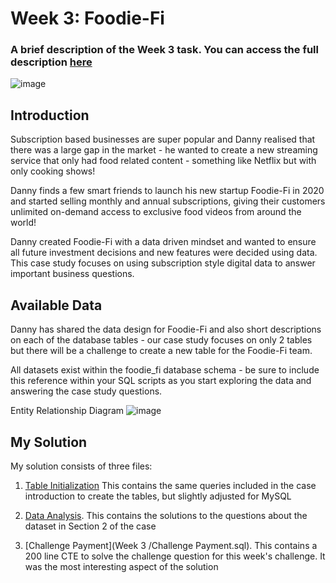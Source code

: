 # Week 3: Foodie-Fi

### A brief description of the Week 3 task. You can access the full description [here](https://8weeksqlchallenge.com/case-study-3/)

![image](https://github.com/Mubarakbabs/SQL-Data-With-Danny-8-week-SQL-Challenge/assets/71897261/37150691-61fc-4e3c-8639-7c868b68fc80)

## Introduction
Subscription based businesses are super popular and Danny realised that there was a large gap in the market - he wanted to create a new streaming service that only had food related content - something like Netflix but with only cooking shows!

Danny finds a few smart friends to launch his new startup Foodie-Fi in 2020 and started selling monthly and annual subscriptions, giving their customers unlimited on-demand access to exclusive food videos from around the world!

Danny created Foodie-Fi with a data driven mindset and wanted to ensure all future investment decisions and new features were decided using data. This case study focuses on using subscription style digital data to answer important business questions.

## Available Data
Danny has shared the data design for Foodie-Fi and also short descriptions on each of the database tables - our case study focuses on only 2 tables but there will be a challenge to create a new table for the Foodie-Fi team.

All datasets exist within the foodie_fi database schema - be sure to include this reference within your SQL scripts as you start exploring the data and answering the case study questions.

Entity Relationship Diagram
![image](https://github.com/Mubarakbabs/SQL-Data-With-Danny-8-week-SQL-Challenge/assets/71897261/3d7bb7ea-543e-4006-b127-0addf2c39dd6)

## My Solution

My solution consists of three files:

1. [Table Initialization](https://github.com/Mubarakbabs/SQL-Data-With-Danny-8-week-SQL-Challenge/blob/main/Week%203%20/Tables%20initialization.sql) This contains the same queries included in the case introduction to create the tables, but slightly adjusted for MySQL

2. [Data Analysis](https://github.com/Mubarakbabs/SQL-Data-With-Danny-8-week-SQL-Challenge/blob/main/Week%203%20/Data%20Analysis.sql). This contains the solutions to the questions about the dataset in Section 2 of the case
  
3. [Challenge Payment](Week 3 /Challenge Payment.sql). This contains a 200 line CTE to solve the challenge question for this week's challenge. It was the most interesting aspect of the solution
